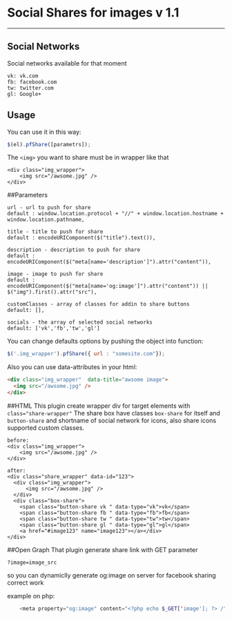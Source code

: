 # Social Shares for images v 1.1


----------
## Social Networks
Social networks available for that moment
```
vk: vk.com
fb: facebook.com
tw: twitter.com
gl: Google+
```
## Usage
You can use it in this way:
```javascript
$(el).pfShare([parametrs]);
```
The `<img>` you want to share must be in wrapper like that
```
<div class="img_wrapper">
    <img src="/awsome.jpg" />
</div>
```
##Parameters

    url - url to push for share
    default : window.location.protocol + "//" + window.location.hostname + window.location.pathname, 
    
    title - title to push for share
    default : encodeURIComponent($("title").text()),
    
    description - description to push for share
    default : encodeURIComponent($("meta[name='description']").attr("content")),
    
    image - image to push for share 
    default : encodeURIComponent($("meta[name='og:image']").attr("content")) || $("img").first().attr("src"), 
   
    customClasses - array of classes for addin to share buttons 
    default: [],
    
    socials - the array of selected social networks
    default: ['vk','fb','tw','gl']




You can change defaults options by pushing the object into function:
```javascript
$('.img_wrapper').pfShare({ url : "somesite.com"});
```
Also you can use data-attributes in your html:
```html
<div class="img_wrapper"  data-title="awsome image">
  <img src="/awsome.jpg" />
</div>
```

##HTML
This plugin create wrapper div for target elements with `class="share-wrapper"`
The share box have classes `box-share` for itself  and `button-share` and shortname of social network for icons, also share icons supported custom classes.


```plaintext
before:
<div class="img_wrapper">
    <img src="/awsome.jpg" />
</div>

after:
<div class="share_wrapper" data-id="123">
  <div class="img_wrapper">
      <img src="/awsome.jpg" />
  </div>
  <div class="box-share">
    <span class="button-share vk " data-type="vk">vk</span>
    <span class="button-share fb " data-type="fb">fb</span>
    <span class="button-share tw " data-type="tw">tw</span>
    <span class="button-share gl " data-type="gl">gl</span>
    <a href="#image123" name="image123"></a></div>
</div>
```
##Open Graph
That plugin generate share link with GET parameter 
```
?image=image_src
```

so you can dynamiclly generate og:image on server for facebook sharing correct work

example on php:
```php
    <meta property="og:image" content="<?php echo $_GET['image']; ?> /">
```
